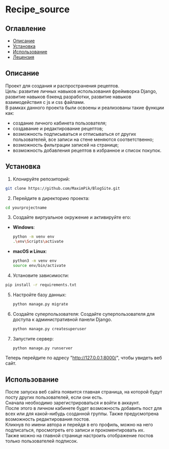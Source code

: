 # Recipe_source
## Оглавление
- [Описание](#описание)
- [Установка](#установка)
- [Использование](#использование)
- [Лецензия](#лицензия)

## Описание
Проект для создания и распространения рецептов.  
Цель: развитие личных навыков использования фреймворка Django, развитие навыков бэкенд разработки, развитие навыков взаимодействия с js и css файлами.  
В рамках данного проекта были освоены и реализованы такие функции как:
- создание личного кабинета пользователя;
- создавание и редактирование рецептов;
- возможность подписываться и отписываться от других пользователей, все записи на стене меняются соответственно;
- возможность фильтрации записей на странице;
- возможность добавления рецептов в избранное и список покупок.  
## Установка
1. Клонируйте репозиторий:
  ```sh
  git clone https://github.com/MaximPik/BlogSite.git
  ```
2. Перейдите в директорию проекта:
  ```sh
  cd yourprojectname
  ```
3. Создайте виртуальное окружение и активируйте его:
  - **Windows**:
    ```sh
    python -m venv env
    .\env\Scripts\activate
    ```
  - **macOS и Linux**:
    ```sh
    python3 -m venv env
    source env/bin/activate
    ```
4. Установите зависимости:
  ```sh
  pip install -r requirements.txt
  ```
5. Настройте базу данных:
   ```sh
   python manage.py migrate
   ```
6. Создайте суперпользователя:
   Создайте суперпользователя для доступа к административной панели Django.
   ```sh
   python manage.py createsuperuser
   ```
7. Запустите сервер:
   ```sh
   python manage.py runserver
   ```  
Теперь перейдите по адресу "http://127.0.0.1:8000/", чтобы увидеть веб сайт.  
## Использование
После запуска веб сайта появится главная страница, на которой будут посту других пользователей, если они есть.  
Сначала необходимо зарегистрироваться и войти в аккаунт.  
После этого в личном кабинете будет возможность добавить пост для всех или для какой-нибудь созданной группы. Также предусмотрена возможность редактирования постов.  
Кликнув по имени автора и перейдя в его профиль, можно на него подписаться, просмотреть его записи и прокоментировать их.  
Также можно на главной странице настроить отображение постов только пользователей подписок.

